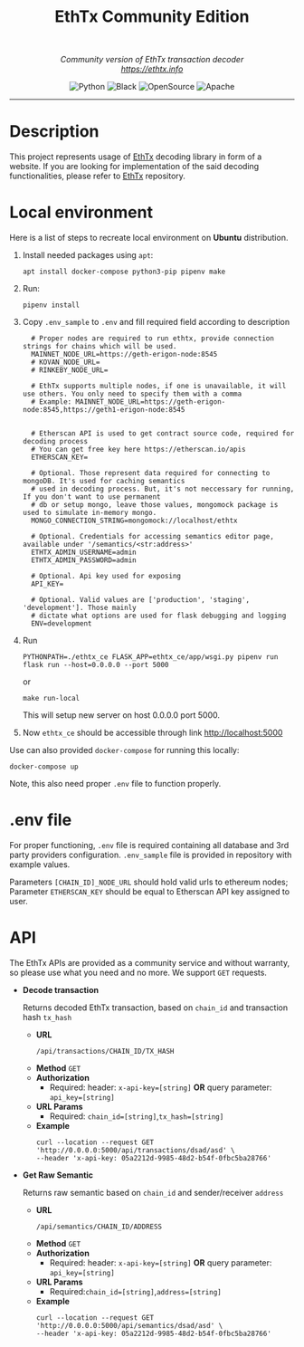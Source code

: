 <h1 align='center' style="border-bottom: none">
  EthTx Community Edition
</h1>
<br/>
<p align="center">
    <em>Community version of EthTx transaction decoder</em>
<br>
    <em><a href="https://ethtx.info">https://ethtx.info</a></em>
</p>
<p align="center">
<a target="_blank">
    <img src="https://img.shields.io/badge/Made%20with-Python-1f425f.svg" alt="Python">
</a>
<a target="_blank">
    <img src="https://img.shields.io/badge/code%20style-black-000000.svg" alt="Black">
</a>
<a target="_blank">
    <img src="https://badgen.net/badge/Open%20Source%20%3F/Yes%21/blue?icon=github" alt="OpenSource">
</a>
<a target="_blank">
    <img src="https://img.shields.io/badge/License-Apache%202.0-blue.svg" alt="Apache">
</a>
</p>

---

# Description

This project represents usage of [EthTx](https://github.com/ethtx/ethtx) decoding library in form of a website. If you
are looking for implementation of the said decoding functionalities, please refer
to [EthTx](https://github.com/ethtx/ethtx) repository.

# Local environment

Here is a list of steps to recreate local environment on <b>Ubuntu</b> distribution.

1. Install needed packages using `apt`:

    ```shell
    apt install docker-compose python3-pip pipenv make
    ```
2. Run:

    ```shell
    pipenv install
    ```

3. Copy `.env_sample` to `.env` and fill required field according to description

    ```
      # Proper nodes are required to run ethtx, provide connection strings for chains which will be used.
      MAINNET_NODE_URL=https://geth-erigon-node:8545
      # KOVAN_NODE_URL=
      # RINKEBY_NODE_URL=

      # EthTx supports multiple nodes, if one is unavailable, it will use others. You only need to specify them with a comma
      # Example: MAINNET_NODE_URL=https://geth-erigon-node:8545,https://geth1-erigon-node:8545


      # Etherscan API is used to get contract source code, required for decoding process
      # You can get free key here https://etherscan.io/apis
      ETHERSCAN_KEY=

      # Optional. Those represent data required for connecting to mongoDB. It's used for caching semantics
      # used in decoding process. But, it's not neccessary for running, If you don't want to use permanent
      # db or setup mongo, leave those values, mongomock package is used to simulate in-memory mongo.
      MONGO_CONNECTION_STRING=mongomock://localhost/ethtx

      # Optional. Credentials for accessing semantics editor page, available under '/semantics/<str:address>'
      ETHTX_ADMIN_USERNAME=admin
      ETHTX_ADMIN_PASSWORD=admin

      # Optional. Api key used for exposing
      API_KEY=

      # Optional. Valid values are ['production', 'staging', 'development']. Those mainly
      # dictate what options are used for flask debugging and logging
      ENV=development
    ```

4. Run
    ```shell
    PYTHONPATH=./ethtx_ce FLASK_APP=ethtx_ce/app/wsgi.py pipenv run flask run --host=0.0.0.0 --port 5000
    ```
   or
    ```shell
    make run-local
    ```
   This will setup new server on host 0.0.0.0 port 5000.
5. Now `ethtx_ce` should be accessible through link [http://localhost:5000](http://localhost:5000)

Use can also provided `docker-compose` for running this locally:

```shell
docker-compose up
```

Note, this also need proper `.env` file to function properly.

# .env file

For proper functioning, `.env` file is required containing all database and 3rd party providers configuration.
`.env_sample` file is provided in repository with example values.

Parameters `[CHAIN_ID]_NODE_URL` should hold valid urls to ethereum nodes; Parameter `ETHERSCAN_KEY` should be equal to
Etherscan API key assigned to user.

# API

The EthTx APIs are provided as a community service and without warranty, so please use what you need and no more. We
support `GET` requests.

* **Decode transaction**

  Returns decoded EthTx transaction, based on `chain_id` and transaction hash `tx_hash`

    * **URL**
      ```shell
      /api/transactions/CHAIN_ID/TX_HASH
      ```
    * **Method**
      `GET`
    * **Authorization**
        * Required:
          header: `x-api-key=[string]` **OR** query parameter: `api_key=[string]`
    * **URL Params**
        * Required: `chain_id=[string]`,`tx_hash=[string]`
    * **Example**
      ```shell
      curl --location --request GET 'http://0.0.0.0:5000/api/transactions/dsad/asd' \
      --header 'x-api-key: 05a2212d-9985-48d2-b54f-0fbc5ba28766'
      ```


* **Get Raw Semantic**

  Returns raw semantic based on `chain_id` and sender/receiver `address`

    * **URL**
      ```shell
      /api/semantics/CHAIN_ID/ADDRESS
      ```
    * **Method**
      `GET`
    * **Authorization**
        * Required:
          header: `x-api-key=[string]` **OR** query parameter: `api_key=[string]`
    * **URL Params**
        * Required:`chain_id=[string]`,`address=[string]`
    * **Example**
      ```shell
      curl --location --request GET 'http://0.0.0.0:5000/api/semantics/dsad/asd' \
      --header 'x-api-key: 05a2212d-9985-48d2-b54f-0fbc5ba28766'
      ```
